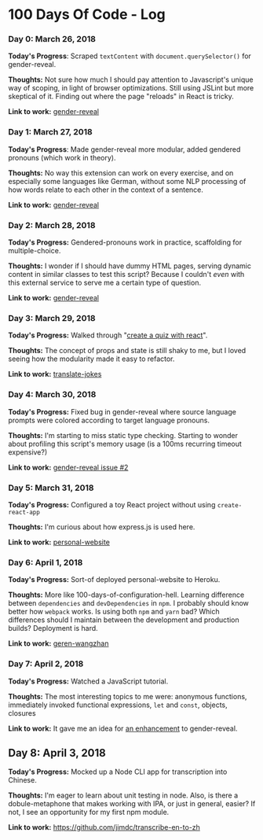 # 100 Days Of Code - Log

### Day 0: March 26, 2018

**Today's Progress**: Scraped `textContent` with `document.querySelector()` for gender-reveal.

**Thoughts:** Not sure how much I should pay attention to Javascript's unique way of scoping, in light of browser optimizations. Still using JSLint but more skeptical of it. Finding out where the page "reloads" in React is tricky.

**Link to work:** [gender-reveal](https://github.com/jimdc/gender-reveal)

### Day 1: March 27, 2018

**Today's Progress**: Made gender-reveal more modular, added gendered pronouns (which work in theory).

**Thoughts:** No way this extension can work on every exercise, and on especially some languages like German, without some NLP processing of how words relate to each other in the context of a sentence.

**Link to work:** [gender-reveal](https://github.com/jimdc/gender-reveal)

### Day 2: March 28, 2018

**Today's Progress:** Gendered-pronouns work in practice, scaffolding for multiple-choice.

**Thoughts:** I wonder if I should have dummy HTML pages, serving dynamic content in similar classes to test this script? Because I couldn't *even* with this external service to serve me a certain type of question. 

**Link to work:** [gender-reveal](https://github.com/jimdc/gender-reveal)

### Day 3: March 29, 2018

**Today's Progress:** Walked through "[create a quiz with react](https://mitchgavan.com/react-quiz/)". 

**Thoughts:** The concept of props and state is still shaky to me, but I loved seeing how the modularity made it easy to refactor.

**Link to work:** [translate-jokes](https://github.com/jimdc/translate-jokes)

### Day 4: March 30, 2018

**Today's Progress:** Fixed bug in gender-reveal where source language prompts were colored according to target language pronouns.

**Thoughts:** I'm starting to miss static type checking. Starting to wonder about profiling this script's memory usage (is a 100ms recurring timeout expensive?)

**Link to work:** [gender-reveal issue #2](https://github.com/jimdc/gender-reveal/issues/2)

### Day 5: March 31, 2018

**Today's Progress:** Configured a toy React project without using `create-react-app`

**Thoughts:** I'm curious about how express.js is used here.

**Link to work:** [personal-website](https://github.com/jimdc/personal-website)

### Day 6: April 1, 2018

**Today's Progress:** Sort-of deployed personal-website to Heroku. 

**Thoughts:** More like 100-days-of-configuration-hell. Learning difference between `dependencies` and `devDependencies` in `npm`. I probably should know better how `webpack` works. Is using both `npm` and `yarn` bad? Which differences should I maintain between the development and production builds? Deployment is hard.

**Link to work:** [geren-wangzhan](http://geren-wangzhan.herokuapp.com/)

### Day 7: April 2, 2018

**Today's Progress:** Watched a JavaScript tutorial.

**Thoughts:** The most interesting topics to me were: anonymous functions, immediately invoked functional expressions, `let` and `const`, objects, closures

**Link to work:** It gave me an idea for [an enhancement](https://github.com/jimdc/gender-reveal/issues/3) to gender-reveal.

## Day 8: April 3, 2018

**Today's Progress:** Mocked up a Node CLI app for transcription into Chinese.

**Thoughts:** I'm eager to learn about unit testing in node. Also, is there a dobule-metaphone that makes working with IPA, or just in general, easier? If not, I see an opportunity for my first npm module.

**Link to work:** https://github.com/jimdc/transcribe-en-to-zh
